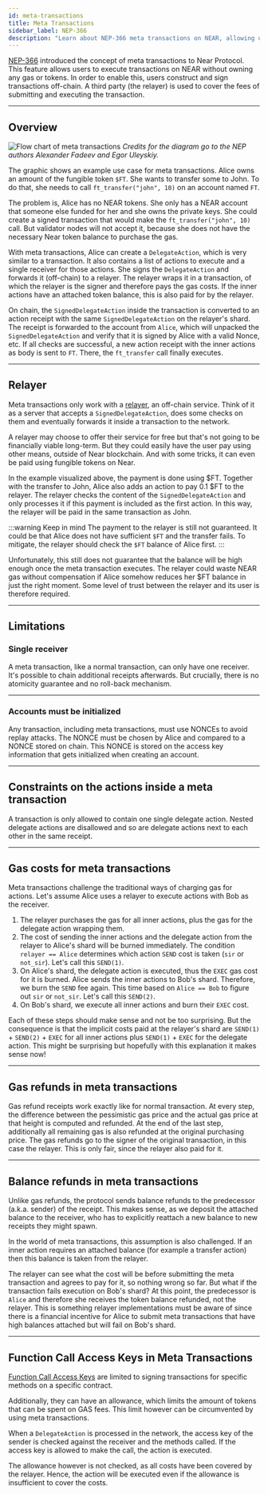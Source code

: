 ```yaml
---
id: meta-transactions
title: Meta Transactions
sidebar_label: NEP-366
description: "Learn about NEP-366 meta transactions on NEAR, allowing users to execute transactions without owning gas tokens by using relayers to cover transaction fees."
---
```


[NEP-366](https://github.com/near/NEPs/pull/366) introduced the concept of meta transactions to Near Protocol. This feature allows users to execute transactions on NEAR without owning any gas or tokens. In order to enable this, users construct and sign transactions off-chain. A third party (the relayer) is used to cover the fees of submitting and executing the transaction.

---

## Overview

![Flow chart of meta
transactions](https://raw.githubusercontent.com/near/NEPs/003e589e6aba24fc70dd91c9cf7ef0007ca50735/neps/assets/nep-0366/NEP-DelegateAction.png)
_Credits for the diagram go to the NEP authors Alexander Fadeev and Egor
Uleyskiy._

The graphic shows an example use case for meta transactions. Alice owns an
amount of the fungible token `$FT`. She wants to transfer some to John. To do
that, she needs to call `ft_transfer("john", 10)` on an account named `FT`.

The problem is, Alice has no NEAR tokens. She only has a NEAR account that
someone else funded for her and she owns the private keys. She could create a
signed transaction that would make the `ft_transfer("john", 10)` call. But
validator nodes will not accept it, because she does not have the necessary Near
token balance to purchase the gas.

With meta transactions, Alice can create a `DelegateAction`, which is very
similar to a transaction. It also contains a list of actions to execute and a
single receiver for those actions. She signs the `DelegateAction` and forwards
it (off-chain) to a relayer. The relayer wraps it in a transaction, of which the
relayer is the signer and therefore pays the gas costs. If the inner actions
have an attached token balance, this is also paid for by the relayer.

On chain, the `SignedDelegateAction` inside the transaction is converted to an
action receipt with the same `SignedDelegateAction` on the relayer's shard. The
receipt is forwarded to the account from `Alice`, which will unpacked the
`SignedDelegateAction` and verify that it is signed by Alice with a valid Nonce,
etc. If all checks are successful, a new action receipt with the inner actions
as body is sent to `FT`. There, the `ft_transfer` call finally executes.

---

## Relayer

Meta transactions only work with a [relayer](relayers.md), an off-chain service. Think of it as a server that accepts a `SignedDelegateAction`, does some checks on them and eventually forwards it inside a transaction to the network.

A relayer may choose to offer their service for free but that's not going to be
financially viable long-term. But they could easily have the user pay using
other means, outside of Near blockchain. And with some tricks, it can even be
paid using fungible tokens on Near.

In the example visualized above, the payment is done using $FT. Together with
the transfer to John, Alice also adds an action to pay 0.1 $FT to the relayer.
The relayer checks the content of the `SignedDelegateAction` and only processes
it if this payment is included as the first action. In this way, the relayer
will be paid in the same transaction as John.

:::warning Keep in mind
The payment to the relayer is still not guaranteed. It could be that
Alice does not have sufficient `$FT` and the transfer fails. To mitigate, the
relayer should check the `$FT` balance of Alice first.
:::

Unfortunately, this still does not guarantee that the balance will be high
enough once the meta transaction executes. The relayer could waste NEAR gas
without compensation if Alice somehow reduces her $FT balance in just the right
moment. Some level of trust between the relayer and its user is therefore
required.

---

## Limitations

### Single receiver

A meta transaction, like a normal transaction, can only have one receiver. It's
possible to chain additional receipts afterwards. But crucially, there is no
atomicity guarantee and no roll-back mechanism.

<hr class="subsection" />

### Accounts must be initialized

Any transaction, including meta transactions, must use NONCEs to avoid replay
attacks. The NONCE must be chosen by Alice and compared to a NONCE stored on
chain. This NONCE is stored on the access key information that gets initialized
when creating an account.

---

## Constraints on the actions inside a meta transaction

A transaction is only allowed to contain one single delegate action. Nested
delegate actions are disallowed and so are delegate actions next to each other
in the same receipt.

---

## Gas costs for meta transactions

Meta transactions challenge the traditional ways of charging gas for actions.
Let's assume Alice uses a relayer to
execute actions with Bob as the receiver.

1. The relayer purchases the gas for all inner actions, plus the gas for the
   delegate action wrapping them.
2. The cost of sending the inner actions and the delegate action from the
   relayer to Alice's shard will be burned immediately. The condition `relayer
   == Alice` determines which action `SEND` cost is taken (`sir` or `not_sir`).
   Let's call this `SEND(1)`.
3. On Alice's shard, the delegate action is executed, thus the `EXEC` gas cost
   for it is burned. Alice sends the inner actions to Bob's shard. Therefore, we
   burn the `SEND` fee again. This time based on `Alice == Bob` to figure out
   `sir` or `not_sir`. Let's call this `SEND(2)`.
4. On Bob's shard, we execute all inner actions and burn their `EXEC` cost.

Each of these steps should make sense and not be too surprising. But the
consequence is that the implicit costs paid at the relayer's shard are
`SEND(1)` + `SEND(2)` + `EXEC` for all inner actions plus `SEND(1)` + `EXEC` for
the delegate action. This might be surprising but hopefully with this
explanation it makes sense now!

---

## Gas refunds in meta transactions

Gas refund receipts work exactly like for normal transaction. At every step, the
difference between the pessimistic gas price and the actual gas price at that
height is computed and refunded. At the end of the last step, additionally all
remaining gas is also refunded at the original purchasing price. The gas refunds
go to the signer of the original transaction, in this case the relayer. This is
only fair, since the relayer also paid for it.

---

## Balance refunds in meta transactions

Unlike gas refunds, the protocol sends balance refunds to the predecessor
(a.k.a. sender) of the receipt. This makes sense, as we deposit the attached
balance to the receiver, who has to explicitly reattach a new balance to new
receipts they might spawn.

In the world of meta transactions, this assumption is also challenged. If an
inner action requires an attached balance (for example a transfer action) then
this balance is taken from the relayer.

The relayer can see what the cost will be before submitting the meta transaction
and agrees to pay for it, so nothing wrong so far. But what if the transaction
fails execution on Bob's shard? At this point, the predecessor is `Alice` and
therefore she receives the token balance refunded, not the relayer. This is
something relayer implementations must be aware of since there is a financial
incentive for Alice to submit meta transactions that have high balances attached
but will fail on Bob's shard.

---

## Function Call Access Keys in Meta Transactions

[Function Call Access Keys](../protocol/access-keys.md#function-call-keys)
are limited to signing transactions for specific methods on a specific contract.


Additionally, they can have an allowance, which limits the amount of tokens that
can be spent on GAS fees. This limit however can be circumvented by using meta
transactions.

When a `DelegateAction` is processed in the network, the access key of the sender
is checked against the receiver and the methods called. If the access key is allowed to
make the call, the action is executed.

The allowance however is not checked, as all costs have been covered by the
relayer. Hence, the action will be executed even if the allowance is insufficient
to cover the costs.
